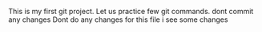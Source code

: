 This is my first git project.
Let us practice few git commands.
dont commit any changes
Dont do any changes for this file
i see some changes
